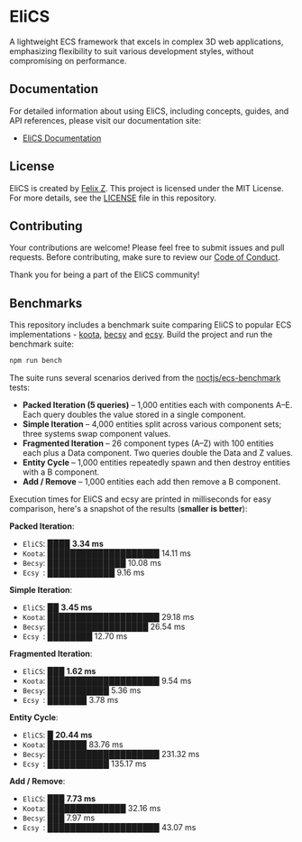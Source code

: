 # EliCS

A lightweight ECS framework that excels in complex 3D web applications, emphasizing flexibility to suit various development styles, without compromising on performance.

## Documentation

For detailed information about using EliCS, including concepts, guides, and API references, please visit our documentation site:

- [EliCS Documentation](https://elixr-games.github.io/elics/)

## License

EliCS is created by [Felix Z](https://github.com/felixtrz). This project is licensed under the MIT License. For more details, see the [LICENSE](LICENSE) file in this repository.

## Contributing

Your contributions are welcome! Please feel free to submit issues and pull requests. Before contributing, make sure to review our [Code of Conduct](CODE_OF_CONDUCT.md).

Thank you for being a part of the EliCS community!

## Benchmarks

This repository includes a benchmark suite comparing EliCS to popular ECS implementations - [koota](https://github.com/pmndrs/koota), [becsy](https://lastolivegames.github.io/becsy/) and [ecsy](https://ecsyjs.github.io/ecsy/). Build the project and run the benchmark suite:

```bash
npm run bench
```

The suite runs several scenarios derived from the [noctjs/ecs-benchmark](https://github.com/noctjs/ecs-benchmark) tests:

- **Packed Iteration (5 queries)** – 1,000 entities each with components A–E. Each query doubles the value stored in a single component.
- **Simple Iteration** – 4,000 entities split across various component sets; three systems swap component values.
- **Fragmented Iteration** – 26 component types (A–Z) with 100 entities each plus a Data component. Two queries double the Data and Z values.
- **Entity Cycle** – 1,000 entities repeatedly spawn and then destroy entities with a B component.
- **Add / Remove** – 1,000 entities each add then remove a B component.

Execution times for EliCS and ecsy are printed in milliseconds for easy comparison, here's a snapshot of the results (**smaller is better**):

<!-- benchmark-start -->

**Packed Iteration**:

- `EliCS`: ████ **3.34 ms**
- `Koota`: ████████████████████ 14.11 ms
- `Becsy`: ██████████████ 10.08 ms
- `Ecsy `: ████████████ 9.16 ms

**Simple Iteration**:

- `EliCS`: ██ **3.45 ms**
- `Koota`: ████████████████████ 29.18 ms
- `Becsy`: ██████████████████ 26.54 ms
- `Ecsy `: ████████ 12.70 ms

**Fragmented Iteration**:

- `EliCS`: ███ **1.62 ms**
- `Koota`: ████████████████████ 9.54 ms
- `Becsy`: ███████████ 5.36 ms
- `Ecsy `: ███████ 3.78 ms

**Entity Cycle**:

- `EliCS`: █ **20.44 ms**
- `Koota`: ███████ 83.76 ms
- `Becsy`: ████████████████████ 231.32 ms
- `Ecsy `: ███████████ 135.17 ms

**Add / Remove**:

- `EliCS`: ███ **7.73 ms**
- `Koota`: ██████████████ 32.16 ms
- `Becsy`: ███ 7.97 ms
- `Ecsy `: ████████████████████ 43.07 ms
<!-- benchmark-end -->
